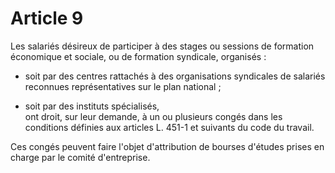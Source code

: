 # Article 9

  
 Les salariés désireux de participer à des stages ou sessions de formation économique et sociale, ou de formation syndicale, organisés :  
  
 - soit par des centres rattachés à des organisations syndicales de salariés reconnues représentatives sur le plan national ;  
  
 - soit par des instituts spécialisés,  
 ont droit, sur leur demande, à un ou plusieurs congés dans les conditions définies aux articles L. 451-1 et suivants du code du travail.  
  
 Ces congés peuvent faire l'objet d'attribution de bourses d'études prises en charge par le comité d'entreprise.  
